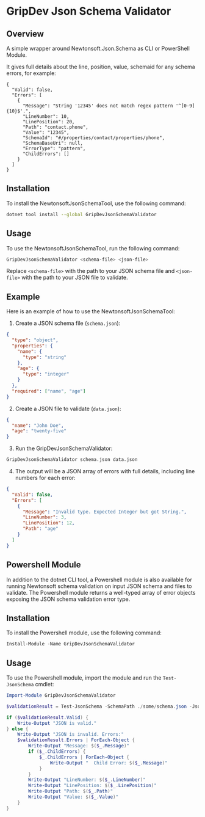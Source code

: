 # GripDev Json Schema Validator

## Overview

A simple wrapper around Newtonsoft.Json.Schema as CLI or PowerShell Module.

It gives full details about the line, position, value, schemaid for any schema errors, for example:

```
{
  "Valid": false,
  "Errors": [
    {
      "Message": "String '12345' does not match regex pattern '^[0-9]{10}$'.",
      "LineNumber": 10,
      "LinePosition": 20,
      "Path": "contact.phone",
      "Value": "12345",
      "SchemaId": "#/properties/contact/properties/phone",
      "SchemaBaseUri": null,
      "ErrorType": "pattern",
      "ChildErrors": []
    }
  ]
}
```

## Installation

To install the NewtonsoftJsonSchemaTool, use the following command:

```sh
dotnet tool install --global GripDevJsonSchemaValidator
```

## Usage

To use the NewtonsoftJsonSchemaTool, run the following command:

```sh
GripDevJsonSchemaValidator <schema-file> <json-file>
```

Replace `<schema-file>` with the path to your JSON schema file and `<json-file>` with the path to your JSON file to validate.

## Example

Here is an example of how to use the NewtonsoftJsonSchemaTool:

1. Create a JSON schema file (`schema.json`):

```json
{
  "type": "object",
  "properties": {
    "name": {
      "type": "string"
    },
    "age": {
      "type": "integer"
    }
  },
  "required": ["name", "age"]
}
```

2. Create a JSON file to validate (`data.json`):

```json
{
  "name": "John Doe",
  "age": "twenty-five"
}
```

3. Run the GripDevJsonSchemaValidator:

```sh
GripDevJsonSchemaValidator schema.json data.json
```

4. The output will be a JSON array of errors with full details, including line numbers for each error:

```json
{
  "Valid": false,
  "Errors": [
    {
      "Message": "Invalid type. Expected Integer but got String.",
      "LineNumber": 3,
      "LinePosition": 12,
      "Path": "age"
    }
  ]
}
```

## Powershell Module

In addition to the dotnet CLI tool, a Powershell module is also available for running Newtonsoft schema validation on input JSON schema and files to validate. The Powershell module returns a well-typed array of error objects exposing the JSON schema validation error type.

## Installation

To install the Powershell module, use the following command:

```powershell
Install-Module -Name GripDevJsonSchemaValidator
```

## Usage

To use the Powershell module, import the module and run the `Test-JsonSchema` cmdlet:

```powershell
Import-Module GripDevJsonSchemaValidator

$validationResult = Test-JsonSchema -SchemaPath ./some/schema.json -JsonPath ./data.json

if ($validationResult.Valid) {
    Write-Output "JSON is valid."
} else {
    Write-Output "JSON is invalid. Errors:"
    $validationResult.Errors | ForEach-Object {
        Write-Output "Message: $($_.Message)"
        if ($_.ChildErrors) {
            $_.ChildErrors | ForEach-Object {
                Write-Output "  Child Error: $($_.Message)"
            }
        }
        Write-Output "LineNumber: $($_.LineNumber)"
        Write-Output "LinePosition: $($_.LinePosition)"
        Write-Output "Path: $($_.Path)"
        Write-Output "Value: $($_.Value)"
    }
}
```

